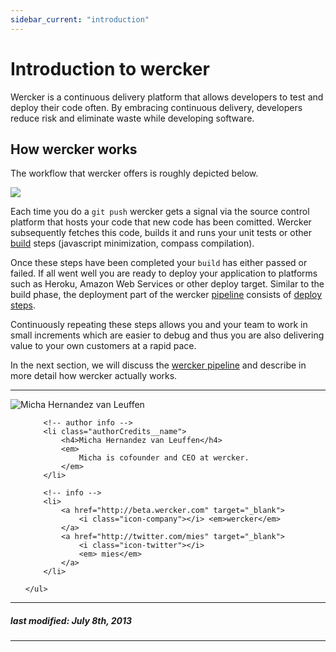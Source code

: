 ```yaml
---
sidebar_current: "introduction"
---
```


# Introduction to wercker

Wercker is a continuous delivery platform that allows developers to test and deploy their code often.
By embracing continuous delivery, developers reduce risk and eliminate waste while developing software.

## How wercker works

The workflow that wercker offers is roughly depicted below.

<a href="http://f.cl.ly/items/3E3j34301N3Q1z1t1S2N/wercker_flow.jpg" target="_blank"><img src="http://f.cl.ly/items/3E3j34301N3Q1z1t1S2N/wercker_flow.jpg" ></a>

Each time you do a `git push` wercker gets a signal via the source control platform that hosts your code that new code has been comitted. Wercker subsequently fetches this code, builds it and runs your unit tests or other [build](/articles/introduction/builds.html) steps (javascript minimization, compass compilation).

Once these steps have been completed your `build` has either passed or failed. If all went well you are ready to deploy your application to platforms such as Heroku, Amazon Web Services or other deploy target. Similar to the build phase, the deployment part of the wercker [pipeline](/articles/introduction/pipeline.html) consists of [deploy steps](/articles/introduction/deploys.html).

Continuously repeating these steps allows you and your team to work in small increments which are easier to debug and thus you are also delivering value to your own customers at a rapid pace.

In the next section, we will discuss the [wercker
pipeline](/articles/introduction/pipeline.html) and describe in more
detail how wercker actually works.


-------

<div class="authorCredits">
    <span class="profile-picture">
        <img src="https://secure.gravatar.com/avatar/d4b19718f9748779d7cf18c6303dc17f?d=identicon&s=192" alt="Micha Hernandez van Leuffen"/>
    </span>
    <ul class="authorCredits">

        <!-- author info -->
        <li class="authorCredits__name">
            <h4>Micha Hernandez van Leuffen</h4>
            <em>
                Micha is cofounder and CEO at wercker.
            </em>
        </li>

        <!-- info -->
        <li>
            <a href="http://beta.wercker.com" target="_blank">
                <i class="icon-company"></i> <em>wercker</em>
            </a>
            <a href="http://twitter.com/mies" target="_blank">
                <i class="icon-twitter"></i>
                <em> mies</em>
            </a>
        </li>

    </ul>
</div>

-------
##### last modified: July 8th, 2013
-------


